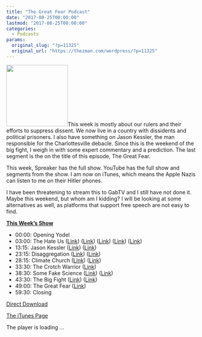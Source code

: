 ```yaml
---
title: "The Great Fear Podcast"
date: "2017-08-25T00:00:00"
lastmod: "2017-08-25T00:00:00"
categories:
  - Podcasts
params:
  original_slug: "?p=11325"
  original_url: "https://thezman.com/wordpress/?p=11325"
---
```


[<img src="http://thezman.com/wordpress/wp-content/uploads/2016/11/Z.jpg"
class="alignleft wp-image-9116" decoding="async"
sizes="(max-width: 163px) 100vw, 163px"
srcset="https://thezman.com/wordpress/wp-content/uploads/2016/11/Z.jpg 500w, https://thezman.com/wordpress/wp-content/uploads/2016/11/Z-150x150.jpg 150w, https://thezman.com/wordpress/wp-content/uploads/2016/11/Z-300x300.jpg 300w, https://thezman.com/wordpress/wp-content/uploads/2016/11/Z-144x144.jpg 144w"
width="163" height="163" />](http://thezman.com/wordpress/wp-content/uploads/2016/11/Z.jpg)This
week is mostly about our rulers and their efforts to suppress dissent.
We now live in a country with dissidents and political prisoners. I also
have something on Jason Kessler, the man responsible for the
Charlottesville debacle. Since this is the weekend of the big fight, I
weigh in with some expert commentary and a prediction. The last segment
is the on the title of this episode, The Great Fear.

This week, Spreaker has the full show. YouTube has the full show and
segments from the show. I am now on iTunes, which means the Apple Nazis
can listen to me on their Hitler phones.

I have been threatening to stream this to GabTV and I still have not
done it. Maybe this weekend, but whom am I kidding? I will be looking at
some alternatives as well, as platforms that support free speech are not
easy to find.

**<u>This Week’s Show</u>**

-   00:00: Opening Yodel
-   03:00: The Hate Us (<a
    href="https://www.nytimes.com/2017/08/18/opinion/sunday/hate-that-doesnt-hide.html?ref=opinion&amp;mtrref=www.nytimes.com&amp;assetType=opinion"
    rel="noopener" target="_blank">Link</a>) (<a
    href="https://www.nytimes.com/2017/08/19/opinion/trump-nazism-republican-party-failing.html?ref=opinion"
    rel="noopener" target="_blank">Link</a>)
    ([Link](https://www.nytimes.com/2017/08/18/opinion/sunday/president-trump-resignation.html?ref=opinion))
    (<a
    href="https://www.nytimes.com/2017/08/19/opinion/sunday/trump-neo-nazis-and-the-klan.html?ref=opinion"
    rel="noopener" target="_blank">Link</a>) (<a
    href="https://www.nytimes.com/2017/08/18/opinion/sunday/hate-that-doesnt-hide.html?ref=opinion"
    rel="noopener" target="_blank">Link</a>)
-   13:15: Jason Kessler
    (<a href="https://en.wikipedia.org/wiki/George_Lincoln_Rockwell"
    rel="noopener" target="_blank">Link</a>)
    (<a href="http://voxday.blogspot.com/2017/08/neocons-20.html"
    rel="noopener" target="_blank">Link</a>)
-   23:15: Disaggregation (<a
    href="http://www.businessinsider.com/get-ready-for-the-tech-alt-right-to-gain-influence-in-silicon-valley-2017-8"
    rel="noopener" target="_blank">Link</a>) (<a
    href="http://www.jpost.com/Diaspora/BitCoen-to-become-first-electronic-currency-specifically-for-Jews-501885"
    rel="noopener" target="_blank">Link</a>)
-   28:15: Climate Church (<a
    href="https://www.spectator.com.au/2017/08/big-data-finds-the-medieval-warm-period-no-denial-here/"
    rel="noopener" target="_blank">Link</a>) (<a
    href="http://climatechangedispatch.com/big-data-finds-the-medieval-warm-period-no-denial-here/"
    rel="noopener" target="_blank">Link</a>)
-   33:30: The Crotch Warrior (<a
    href="http://www.breitbart.com/big-government/2017/08/22/ooti-uterus-emoji-sticker-supports-planned-parenthood/"
    rel="noopener" target="_blank">Link</a>)
-   38:30: Some Fake Science (<a
    href="https://www.thesun.co.uk/tech/4141624/facebook-robots-speak-in-their-own-language/"
    rel="noopener" target="_blank">Link</a>)
    (<a href="http://bgr.com/2017/08/18/brain-hack-science-limb-control/"
    rel="noopener" target="_blank">Link</a>)
-   43:30: The Big Fight
    (<a href="https://en.wikipedia.org/wiki/Floyd_Mayweather_Jr."
    rel="noopener" target="_blank">Link</a>) (<a
    href="https://www.cbssports.com/boxing/news/mayweather-vs-mcgregor-five-ways-the-irishman-can-pull-the-upset-of-the-century/"
    rel="noopener" target="_blank">Link</a>)
-   49:00: The Great Fear
    (<a href="https://en.wikipedia.org/wiki/Great_Fear" rel="noopener"
    target="_blank">Link</a>)
-   59:30: Closing

<a
href="https://api.spreaker.com/download/episode/12646499/ep_8_the_great_fear.mp3"
rel="noopener" target="_blank"><span
style="line-height: inherit;">Direct Download</span></a>

<a
href="https://itunes.apple.com/us/podcast/the-z-blog-power-hour/id1262799640?mt=2"
rel="noopener" target="_blank">The iTunes Page</a>

The player is loading ...

<span class="widget_spinner dark"></span>
